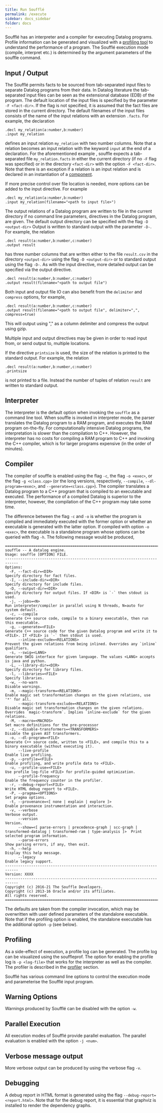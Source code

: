 ```yaml
---
title: Run Soufflé
permalink: /execute
sidebar: docs_sidebar
folder: docs
---
```

Soufflé has an interpreter and a compiler for executing Datalog programs. Profile information can be generated and visualized with a [profiling tool](profiler) to understand the performance of a program. The Soufflé execution mode (compile, interpret etc.) is determined by the argument parameters of the souffle command. 

## Input / Output
The Soufflé permits facts to be sourced from tab-separated input files to separate Datalog programs from their data. In Datalog literature the tab-separated input files can be seen as the extensional database (EDB) of the program. The default location of the input files is specified by the parameter ```-F <fact-dir>```. If the flag is not specified, it is assumed that the fact files are stored in the current directory. The default filenames of the input files consists of the name of the input relations with an extension ```.facts```. For example, the declaration 
```
.decl my_relation(a:number,b:number)
.input my_relation
```
defines an input relation ```my_relation``` with two number columns. Note that a relation becomes an input relation with the keyword ```input``` at the end of a declaration.  For the aforementioned example , souffle expects a tab-separated file ```my_relation.facts``` in either the current directory (if no ```-F``` flag was specified) or in the directory ```<fact-dir>``` with the option ```-F <fact-dir>```. Note that there is an exception if a relation is an input relation and is declared in an instantiation of a [component](components). 

If more precise control over file location is needed, more options can be added to the input directive. For example
```
.decl my_relation(a:number,b:number)
.input my_relation(filename="<path to input file>")
```
The output relations of a Datalog program are written to file in the current directory if no command line parameters, directives in the Datalog program, are given. The default output directory can be specified with the flag ```-D <output-dir>``` Output is written to standard output with the parameter ```-D-```. For example, the relation  
```
.decl result(a:number,b:number,c:number)
.output result
```
has three number columns that are written either to the file ```result.csv``` in the directory ```<output-dir>``` using the flag ```-D <output-dir>```  or to standard output using the flag ```-D-```. As with the input directive, more detailed output can be specified via the output directive.
```
.decl result(a:number,b:number,c:number)
.output result(filename="<path to output file")
```

Both input and output file IO can also benefit from the `delimiter` and `compress` options, for example,
```
.decl result(a:number,b:number,c:number)
.output result(filename="<path to output file", delimiter=",", compress=true)
```
This will output using "," as a column delimiter and compress the output using gzip.

Multiple input and output directives may be given in order to read input from, or send output to, multiple locations.

If the directive ```printsize``` is used, the size of the relation is printed to the standard output.
For example, the relation  
```
.decl result(a:number,b:number,c:number)
.printsize
```
is not printed to a file. Instead the number of tuples of relation ```result``` are written to standard output. 

## Interpreter

The interpreter is the default option when invoking the ```souffle``` as a command line tool. When souffle is invoked in interpreter mode, the parser translates the Datalog program to a RAM program, and executes the RAM program on-the-fly. For computationally intensive Datalog programs, the interpretation is slower than the compilation to C++. However, the interpreter has no costs for compiling a RAM program to C++ and invoking the C++ compiler, which is for larger programs expensive (in the order of minutes). 

## Compiler 

The compiler of souffle is enabled using the flag ```-c```, the flag ```-o <exec>```, or the flag ```-g <class.cpp>``` (or the long versions, respectively, ```--compile```, ```--dl-program=<exec>```, and ```--generate=<class.cpp>```). The compiler translates a Datalog program to a C++ program that is compiled to an executable and executed. The performance of a compiled Datalog is superior to the interpreter, however, the compilation of the C++ program may take some time. 

The difference between the flag ```-c``` and ```-o``` is whether the program is compiled and immediately executed with the former option or whether an executable is generated with the latter option. If compiled with option ```-o <exec>```, the executable is a standalone program whose options can be queried with flag ```-h```. The following message would be produced,

```
============================================================================
souffle -- A datalog engine.
Usage: souffle [OPTION] FILE.
----------------------------------------------------------------------------
Options:
  -F, --fact-dir=<DIR>                                                                                                  Specify directory for fact files.
  -I, --include-dir=<DIR>                                                                                               Specify directory for include files.
  -D, --output-dir=<DIR>                                                                                                Specify directory for output files. If <DIR> is `-` then stdout is used.
  -j, --jobs=<N>                                                                                                        Run interpreter/compiler in parallel using N threads, N=auto for system default.
  -c, --compile                                                                                                         Generate C++ source code, compile to a binary executable, then run this executable.
  -g, --generate=<FILE>                                                                                                 Generate C++ source code for the given Datalog program and write it to <FILE>. If <FILE> is `-` then stdout is used.
      --inline-exclude=<RELATIONS>                                                                                          Prevent the given relations from being inlined. Overrides any `inline` qualifiers.
  -s, --swig=<LANG>                                                                                                     Generate SWIG interface for given language. The values <LANG> accepts is java and python. 
  -L, --library-dir=<DIR>                                                                                               Specify directory for library files.
  -l, --libraries=<FILE>                                                                                                Specify libraries.
  -w, --no-warn                                                                                                         Disable warnings.
  -m, --magic-transform=<RELATIONS>                                                                                     Enable magic set transformation changes on the given relations, use '*' for all.
      --magic-transform-exclude=<RELATIONS>                                                                             Disable magic set transformation changes on the given relations. Overrides `magic-transform`. Implies `inline-exclude` for the given relations.
  -M, --macro=<MACROS>                                                                                                  Set macro definitions for the pre-processor
  -z, --disable-transformers=<TRANSFORMERS>                                                                             Disable the given AST transformers.
  -o, --dl-program=<FILE>                                                                                               Generate C++ source code, written to <FILE>, and compile this to a binary executable (without executing it).
      --live-profile                                                                                                    Enable live profiling.
  -p, --profile=<FILE>                                                                                                  Enable profiling, and write profile data to <FILE>.
  -u, --profile-use=<FILE>                                                                                              Use profile log-file <FILE> for profile-guided optimization.
      --profile-frequency                                                                                               Enable the frequency counter in the profiler.
  -r, --debug-report=<FILE>                                                                                             Write HTML debug report to <FILE>.
  -P, --pragma=<OPTIONS>                                                                                                Set pragma options.
  -t, --provenance=<[ none | explain | explore ]>                                                                       Enable provenance instrumentation and interaction.
  -v, --verbose                                                                                                         Verbose output.
      --version                                                                                                         Version.
      --show=<[ parse-errors | precedence-graph | scc-graph | transformed-datalog | transformed-ram | type-analysis ]>  Print selected program information.
      --parse-errors                                                                                                    Show parsing errors, if any, then exit.
  -h, --help                                                                                                            Display this help message.
      --legacy                                                                                                          Enable legacy support.
----------------------------------------------------------------------------
Version: XXXX
----------------------------------------------------------------------------
Copyright (c) 2016-21 The Souffle Developers.
Copyright (c) 2013-16 Oracle and/or its affiliates.
All rights reserved.
============================================================================
```

The defaults are taken from the compiler invocation, which may be overwritten with user defined parameters of the standalone executable. 
Note that if the profiling option is enabled, the standalone executable has the additional option ```-p``` (see below). 
 
## Profiling 
As a side-effect of execution, a profile log can be generated. The profile log can be visualized using the souffleprof. The option for enabling the profile log is ```-p <log-file>``` that works for the interpreter as well as the compiler. The profiler is described in the [profiler](profiler) section. 

Soufflé has various command line options to control the execution mode and parameterise the Soufflé input program.

## Warning Options

Warnings produced by Soufflé can be disabled with the option ```-w```.

## Parallel Execution

All execution modes of Soufflé provide parallel evaluation. The parallel evaluation is enabled with the option ```-j <num>```. 

## Verbose message output
More verbose output can be produced by using the verbose flag ```-v```. 

## Debugging 
A debug report in HTML format is generated using the flag ```--debug-report=<report.html>```. Note that for the debug report, it is essential that graphviz is installed to render the dependency graphs. 
